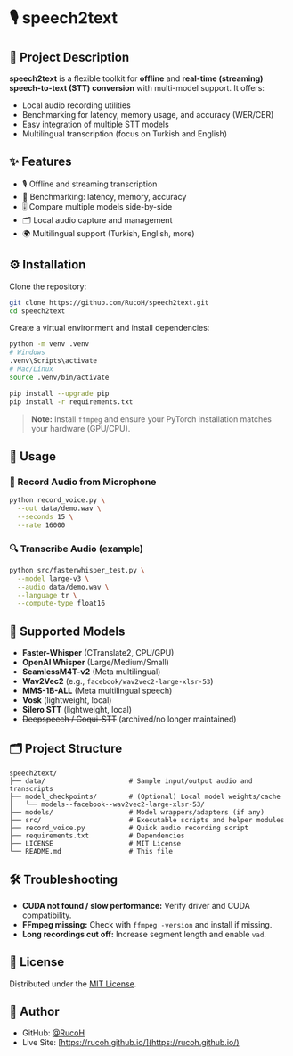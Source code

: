 # 🎙️ speech2text

## 📘 Project Description

**speech2text** is a flexible toolkit for **offline** and **real-time (streaming) speech-to-text (STT) conversion** with multi-model support. It offers:
- Local audio recording utilities
- Benchmarking for latency, memory usage, and accuracy (WER/CER)
- Easy integration of multiple STT models
- Multilingual transcription (focus on Turkish and English)

## ✨ Features

* 🎙️ Offline and streaming transcription
* 📝 Benchmarking: latency, memory, accuracy
* 🎚️ Compare multiple models side-by-side
* 🗂️ Local audio capture and management
* 🌍 Multilingual support (Turkish, English, more)

## ⚙️ Installation

Clone the repository:
```bash
git clone https://github.com/RucoH/speech2text.git
cd speech2text
```

Create a virtual environment and install dependencies:
```bash
python -m venv .venv
# Windows
.venv\Scripts\activate
# Mac/Linux
source .venv/bin/activate

pip install --upgrade pip
pip install -r requirements.txt
```

> **Note:** Install `ffmpeg` and ensure your PyTorch installation matches your hardware (GPU/CPU).

## 🚀 Usage

### 🎤 Record Audio from Microphone
```bash
python record_voice.py \
  --out data/demo.wav \
  --seconds 15 \
  --rate 16000
```

### 🔍 Transcribe Audio (example)
```bash
python src/fasterwhisper_test.py \
  --model large-v3 \
  --audio data/demo.wav \
  --language tr \
  --compute-type float16
```

## 🧠 Supported Models

* **Faster-Whisper** (CTranslate2, CPU/GPU)
* **OpenAI Whisper** (Large/Medium/Small)
* **SeamlessM4T-v2** (Meta multilingual)
* **Wav2Vec2** (e.g., `facebook/wav2vec2-large-xlsr-53`)
* **MMS-1B-ALL** (Meta multilingual speech)
* **Vosk** (lightweight, local)
* **Silero STT** (lightweight, local)
* ~~Deepspeech / Coqui-STT~~ (archived/no longer maintained)

## 🗂️ Project Structure
```
speech2text/
├── data/                     # Sample input/output audio and transcripts
├── model_checkpoints/        # (Optional) Local model weights/cache
│   └── models--facebook--wav2vec2-large-xlsr-53/
├── models/                   # Model wrappers/adapters (if any)
├── src/                      # Executable scripts and helper modules
├── record_voice.py           # Quick audio recording script
├── requirements.txt          # Dependencies
├── LICENSE                   # MIT License
└── README.md                 # This file
```

## 🛠 Troubleshooting

* **CUDA not found / slow performance:** Verify driver and CUDA compatibility.
* **FFmpeg missing:** Check with `ffmpeg -version` and install if missing.
* **Long recordings cut off:** Increase segment length and enable `vad`.

## 📄 License

Distributed under the [MIT License](LICENSE).

## 👤 Author

* GitHub: [@RucoH](https://github.com/RucoH)
* Live Site: [https://rucoh.github.io/](https://rucoh.github.io/)
